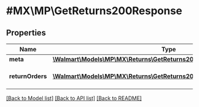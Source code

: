 # #MX\MP\GetReturns200Response

## Properties

Name | Type | Description | Notes
------------ | ------------- | ------------- | -------------
**meta** | [**\Walmart\Models\MP\MX\Returns\GetReturns200ResponseMeta**](GetReturns200ResponseMeta.md) |  |
**returnOrders** | [**\Walmart\Models\MP\MX\Returns\GetReturns200ResponseReturnOrdersInner[]**](GetReturns200ResponseReturnOrdersInner.md) | List of returns for the seller. |


[[Back to Model list]](../) [[Back to API list]](../../Api/MX/MP) [[Back to README]](../../README.md)
